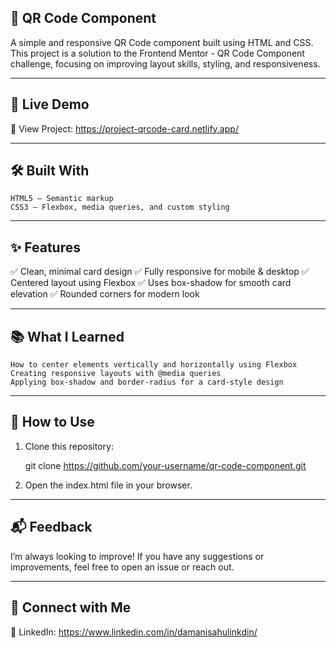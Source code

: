 ## 📱 QR Code Component

A simple and responsive QR Code component built using HTML and CSS. This project is a solution to the Frontend Mentor - QR Code Component challenge, focusing on improving layout skills, styling, and responsiveness.

---

## 🚀 Live Demo

🔗 View Project: https://project-qrcode-card.netlify.app/

---

## 🛠 Built With

    HTML5 – Semantic markup
    CSS3 – Flexbox, media queries, and custom styling

---

## ✨ Features

✅ Clean, minimal card design
✅ Fully responsive for mobile & desktop
✅ Centered layout using Flexbox
✅ Uses box-shadow for smooth card elevation
✅ Rounded corners for modern look

---

## 📚 What I Learned

    How to center elements vertically and horizontally using Flexbox
    Creating responsive layouts with @media queries
    Applying box-shadow and border-radius for a card-style design

---

## 📂 How to Use

1. Clone this repository:

    git clone https://github.com/your-username/qr-code-component.git

2. Open the index.html file in your browser.

---

## 📬 Feedback

I’m always looking to improve! If you have any suggestions or improvements, feel free to open an issue or reach out.

---

## 📌 Connect with Me

💼 LinkedIn: https://www.linkedin.com/in/damanisahulinkdin/

